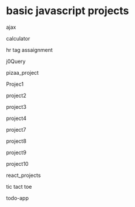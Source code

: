 # basic javascript projects
  
ajax

calculator 

hr tag assaignment 

j0Query

pizaa_project

Projec1
 
project2  
 
project3

project4

project7

project8

project9

project10

react_projects

tic tact toe

todo-app
